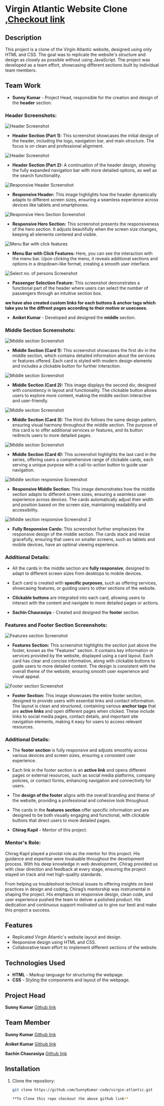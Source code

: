# Virgin Atlantic Website Clone ,[Checkout link](https://sunnykumar-code.github.io/virgin-atlantic/)


## Description
This project is a clone of the Virgin Atlantic website, designed using only HTML and CSS. The goal was to replicate the website's structure and design as closely as possible without using JavaScript. The project was developed as a team effort, showcasing different sections built by individual team members.

## Team Work
- **Sunny Kumar** - Project Head, responsible for the creation and design of the **header** section.

### Header Screenshots:

![Header Screenshot](./Assets/header-screenshot-part1.jpg)
- **Header Section (Part 1):** This screenshot showcases the initial design of the header, including the logo, navigation bar, and main structure. The focus is on clean and professional alignment.

![Header Screenshot](./Assets/header-screenshot-part2.jpg)
- **Header Section (Part 2):** A continuation of the header design, showing the fully expanded navigation bar with more detailed options, as well as the search functionality.

![Responsive Header Screenshot](./Assets/header-part3.png)
- **Responsive Header:** This image highlights how the header dynamically adapts to different screen sizes, ensuring a seamless experience across devices like tablets and smartphones.

![Responsive Hero Section Screenshot](./Assets/resoponsive%20hero-section.png)
- **Responsive Hero Section:** This screenshot presents the responsiveness of the hero section. It adjusts beautifully when the screen size changes, keeping all elements centered and visible.

![Menu Bar with click features](./Assets/menu-bar-on-click.jpg)
- **Menu Bar with Click Features:** Here, you can see the interaction with the menu bar. Upon clicking the menu, it reveals additional sections and options in a dropdown-like format, creating a smooth user interface.

![Select no. of persons Screenshot](./Assets/add-people-using-section-box.jpg)
- **Passenger Selection Feature:** This screenshot demonstrates a functional part of the header where users can select the number of passengers through an intuitive section box.

**we have also created custom links for each buttons & anchor tags which take you to the diffrent pages according to their motive or usecases.**


- **Aniket Kumar** - Developed and designed the **middle** section.

### Middle Section Screenshots:

![Middle section Screenshot](./Assets/middle-section-card1.jpg)
- **Middle Section (Card 1):** This screenshot showcases the first div in the middle section, which contains detailed information about the services or features offered. Each card is styled with modern design elements and includes a clickable button for further interaction.

![Middle section Screenshot](./Assets/middle-section-card2.jpg)
- **Middle Section (Card 2):** This image displays the second div, designed with consistency in layout and functionality. The clickable button allows users to explore more content, making the middle section interactive and user-friendly.

![Middle section Screenshot](./Assets/middle-section-card3.jpg)
- **Middle Section (Card 3):** The third div follows the same design pattern, ensuring visual harmony throughout the middle section. The purpose of this card is to offer additional services or features, and its button redirects users to more detailed pages.

![Middle section Screenshot](./Assets/middle-section-card4.jpg)
- **Middle Section (Card 4):** This screenshot highlights the last card in the series, offering users a comprehensive range of clickable cards, each serving a unique purpose with a call-to-action button to guide user navigation.

![Middle section responsive Screenshot](./Assets/middle-section-card-responsive.jpg)
- **Responsive Middle Section:** This image demonstrates how the middle section adapts to different screen sizes, ensuring a seamless user experience across devices. The cards automatically adjust their width and position based on the screen size, maintaining readability and accessibility.

![Middle section responsive Screenshot 2](./Assets/middle-section-card-responsive2.jpg)
- **Fully Responsive Cards:** This screenshot further emphasizes the responsive design of the middle section. The cards stack and resize gracefully, ensuring that users on smaller screens, such as tablets and mobile devices, have an optimal viewing experience.

### Additional Details:
- All the cards in the middle section are **fully responsive**, designed to adapt to different screen sizes from desktops to mobile devices.
- Each card is created with **specific purposes**, such as offering services, showcasing features, or guiding users to other sections of the website.
- **Clickable buttons** are integrated into each card, allowing users to interact with the content and navigate to more detailed pages or actions.


- **Sachin Chaurasiya** - Created and designed the **footer** section.

### Features and Footer Section Screenshots:

![Features section Screenshot](./Assets/features-section+card.jpg)
- **Features Section:** This screenshot highlights the section just above the footer, known as the "Features" section. It contains key information or services provided by the website, displayed using a card layout. Each card has clear and concise information, along with clickable buttons to guide users to more detailed content. The design is consistent with the overall theme of the website, ensuring smooth user experience and visual appeal.

![Footer section Screenshot](./Assets/footer-section.jpg)
- **Footer Section:** This image showcases the entire footer section, designed to provide users with essential links and contact information. The layout is clean and structured, containing various **anchor tags** that are **active links** and open different pages when clicked. These include links to social media pages, contact details, and important site navigation elements, making it easy for users to access relevant resources.

### Additional Details:
- The **footer section** is fully responsive and adjusts smoothly across various devices and screen sizes, ensuring a consistent user experience.
- Each link in the footer section is an **active link** and opens different pages or external resources, such as social media platforms, company policies, or contact forms, enhancing navigation and connectivity for users.
- The **design of the footer** aligns with the overall branding and theme of the website, providing a professional and cohesive look throughout.
- The cards in the **features section** offer specific information and are designed to be both visually engaging and functional, with clickable buttons that direct users to more detailed pages.




- **Chirag Kapil** - Mentor of this project.

### Mentor's Role:
Chirag Kapil played a pivotal role as the mentor for this project. His guidance and expertise were invaluable throughout the development process. With his deep knowledge in web development, Chirag provided us with clear direction and feedback at every stage, ensuring the project stayed on track and met high-quality standards. 

From helping us troubleshoot technical issues to offering insights on best practices in design and coding, Chirag’s mentorship was instrumental in shaping the project. His emphasis on responsive design, clean code, and user experience pushed the team to deliver a polished product. His dedication and continuous support motivated us to give our best and make this project a success.




## Features
- Replicated Virgin Atlantic's website layout and design.
- Responsive design using HTML and CSS.
- Collaborative team effort to implement different sections of the website.

## Technologies Used
- **HTML** - Markup language for structuring the webpage.
- **CSS** - Styling the components and layout of the webpage.

## Project Head
**Sunny Kumar** 
[Github link](https://github.com/SunnyKumar-code)



## Team Member
**Sunny Kumar** 
[Github link](https://github.com/SunnyKumar-code)

**Aniket Kumar**
[Github link](https://github.com/shinigl)

**Sachin Chaurasiya**
[Github link](https://github.com/chaurasiya-sachin)



## Installation
1. Clone the repository:
   ```bash
   git clone https://github.com/SunnyKumar-code/virgin-atlantic.git

   **To Clone this repo checkout the above github link**
